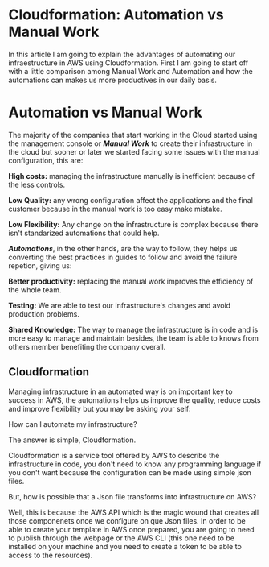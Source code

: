# Cloudformation: Automation vs Manual Work

In this article I am going to explain the advantages of automating our infraestructure in AWS using Cloudformation. First I am going to start off with a little comparison among Manual Work and Automation and how the automations can makes us more productives in our daily basis.


# Automation vs Manual Work

The majority of the companies that start working in the Cloud started  using the management console or ***Manual Work*** to create their infrastructure in the cloud but sooner or later we started facing some issues with the manual configuration, this are:

**High costs:** managing the infrastructure manually is inefficient because of the less controls.

**Low Quality:** any wrong configuration affect the applications and the final customer because in the manual work is too easy make mistake.

**Low Flexibility:** Any change on the infrastructure is complex because there isn't standarized automations that could help. 

***Automations***, in the other hands, are the way to follow, they helps us converting the best practices in guides to follow and  avoid the failure repetion, giving us:

**Better productivity:** replacing the manual work improves the efficiency of the whole team.

**Testing:** We are able to test our infrastructure's changes and avoid production problems.

**Shared Knowledge:** The way to manage the infrastructure is in code and is more easy to manage and maintain besides, the team is able to knows from others member benefiting the company overall.
  

## Cloudformation

Managing infrastructure in an automated way is on important key to success in AWS, the automations helps us improve the quality, reduce costs and improve flexibility but you may be asking your self: 

How can I automate my infrastructure?

The answer is simple, Cloudformation. 

Cloudformation is a service tool  offered by AWS to describe the infrastructure in code, you don't need to know any programming language if you don't want because the configuration can be made using simple json files.

But, how is possible that a Json file transforms into infrastructure on AWS?

Well, this is because the AWS API which is the magic wound that creates all those componenets once we configure on que Json files. In order to be able to create your template in AWS once prepared, you are going to need to publish through the webpage or the AWS CLI (this one need to be installed on your machine and you need to create a token to be able to access to the resources).
